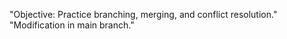 "Objective: Practice branching, merging, and conflict resolution." 
"Modification in main branch." 
